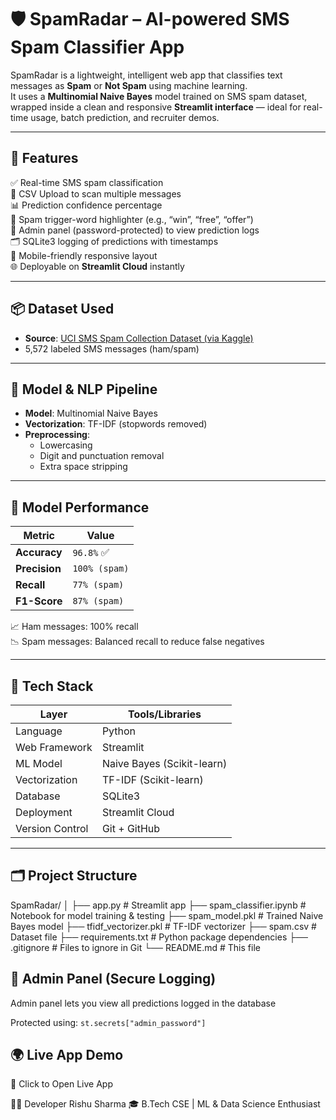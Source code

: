 # 🛡️ SpamRadar – AI-powered SMS Spam Classifier App

SpamRadar is a lightweight, intelligent web app that classifies text messages as **Spam** or **Not Spam** using machine learning.  
It uses a **Multinomial Naive Bayes** model trained on SMS spam dataset, wrapped inside a clean and responsive **Streamlit interface** — ideal for real-time usage, batch prediction, and recruiter demos.

---

## 🚀 Features

✅ Real-time SMS spam classification  
📂 CSV Upload to scan multiple messages  
📊 Prediction confidence percentage  
🧠 Spam trigger-word highlighter (e.g., “win”, “free”, “offer”)  
🔐 Admin panel (password-protected) to view prediction logs  
🗂️ SQLite3 logging of predictions with timestamps  
📱 Mobile-friendly responsive layout  
🌐 Deployable on **Streamlit Cloud** instantly

---

## 📦 Dataset Used

- **Source**: [UCI SMS Spam Collection Dataset (via Kaggle)](https://www.kaggle.com/datasets/uciml/sms-spam-collection-dataset)
- 5,572 labeled SMS messages (ham/spam)

---

## 🧠 Model & NLP Pipeline

- **Model**: Multinomial Naive Bayes
- **Vectorization**: TF-IDF (stopwords removed)
- **Preprocessing**:
  - Lowercasing
  - Digit and punctuation removal
  - Extra space stripping

---

## 🎯 Model Performance

| Metric        | Value         |
|---------------|---------------|
| **Accuracy**  | `96.8%` ✅     |
| **Precision** | `100% (spam)` |
| **Recall**    | `77% (spam)`  |
| **F1-Score**  | `87% (spam)`  |

📈 Ham messages: 100% recall  
📉 Spam messages: Balanced recall to reduce false negatives

---

## 🧰 Tech Stack

| Layer          | Tools/Libraries                   |
|----------------|-----------------------------------|
| Language       | Python                            |
| Web Framework  | Streamlit                         |
| ML Model       | Naive Bayes (Scikit-learn)        |
| Vectorization  | TF-IDF (Scikit-learn)             |
| Database       | SQLite3                           |
| Deployment     | Streamlit Cloud                   |
| Version Control| Git + GitHub                      |

---

## 🗂️ Project Structure

SpamRadar/
│
├── app.py # Streamlit app
├── spam_classifier.ipynb # Notebook for model training & testing
├── spam_model.pkl # Trained Naive Bayes model
├── tfidf_vectorizer.pkl # TF-IDF vectorizer
├── spam.csv # Dataset file
├── requirements.txt # Python package dependencies
├── .gitignore # Files to ignore in Git
└── README.md # This file

## 🔐 Admin Panel (Secure Logging)
Admin panel lets you view all predictions logged in the database

Protected using:
`st.secrets["admin_password"]`

## 🌍 Live App Demo
🔗 Click to Open Live App

👨‍💻 Developer
Rishu Sharma
🎓 B.Tech CSE | ML & Data Science Enthusiast
